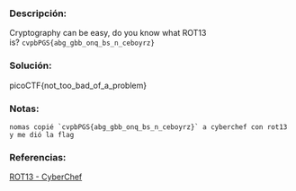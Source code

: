 ### Descripción: 
Cryptography can be easy, do you know what ROT13 is? `cvpbPGS{abg_gbb_onq_bs_n_ceboyrz}`
### Solución:
picoCTF{not_too_bad_of_a_problem}

### Notas:
```shell
nomas copié `cvpbPGS{abg_gbb_onq_bs_n_ceboyrz}` a cyberchef con rot13 y me dió la flag
```
### Referencias:
[ROT13 - CyberChef](https://toolbox.itsec.tamu.edu/#recipe=ROT13\(true,true,false,13\)&input=Y3ZwYlBHU3thYmdfZ2JiX29ucV9ic19uX2NlYm95cnp9)